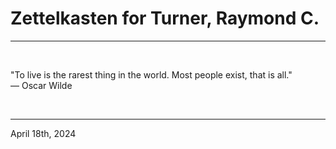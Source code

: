 # Zettelkasten for Turner, Raymond C.

---

<br>

"To live is the rarest thing in the world. Most people exist, that is all."\
    ― Oscar Wilde
 
</br>

---
April 18th, 2024
